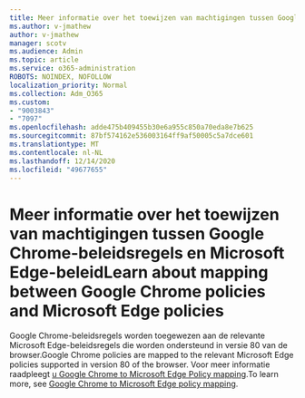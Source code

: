 ```yaml
---
title: Meer informatie over het toewijzen van machtigingen tussen Google Chrome-beleidsregels en Microsoft Edge-beleid
ms.author: v-jmathew
author: v-jmathew
manager: scotv
ms.audience: Admin
ms.topic: article
ms.service: o365-administration
ROBOTS: NOINDEX, NOFOLLOW
localization_priority: Normal
ms.collection: Adm_O365
ms.custom:
- "9003843"
- "7097"
ms.openlocfilehash: adde475b409455b30e6a955c850a70eda8e7b625
ms.sourcegitcommit: 87bf574162e536003164ff9af50005c5a7dce601
ms.translationtype: MT
ms.contentlocale: nl-NL
ms.lasthandoff: 12/14/2020
ms.locfileid: "49677655"
---
```

# <a name="learn-about-mapping-between-google-chrome-policies-and-microsoft-edge-policies"></a><span data-ttu-id="6f689-102">Meer informatie over het toewijzen van machtigingen tussen Google Chrome-beleidsregels en Microsoft Edge-beleid</span><span class="sxs-lookup"><span data-stu-id="6f689-102">Learn about mapping between Google Chrome policies and Microsoft Edge policies</span></span>

<span data-ttu-id="6f689-103">Google Chrome-beleidsregels worden toegewezen aan de relevante Microsoft Edge-beleidsregels die worden ondersteund in versie 80 van de browser.</span><span class="sxs-lookup"><span data-stu-id="6f689-103">Google Chrome policies are mapped to the relevant Microsoft Edge policies supported in version 80 of the browser.</span></span> <span data-ttu-id="6f689-104">Voor meer informatie raadpleegt [u Google Chrome to Microsoft Edge Policy mapping](https://go.microsoft.com/fwlink/?linkid=2141933).</span><span class="sxs-lookup"><span data-stu-id="6f689-104">To learn more, see [Google Chrome to Microsoft Edge policy mapping](https://go.microsoft.com/fwlink/?linkid=2141933).</span></span>
